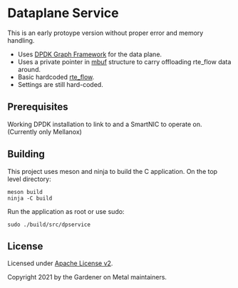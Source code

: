 Dataplane Service
=================
This is an early protoype version without proper error 
and memory handling.
- Uses [DPDK Graph Framework](https://doc.dpdk.org/guides/prog_guide/graph_lib.html) for the data plane.
- Uses a private pointer in [mbuf](https://doc.dpdk.org/guides/prog_guide/mbuf_lib.html#dynamic-fields-and-flags) structure to carry offloading rte_flow
data around.
- Basic hardcoded [rte_flow](https://doc.dpdk.org/guides/prog_guide/rte_flow.html). 
- Settings are still hard-coded.

Prerequisites
-------------

Working DPDK installation to link to and a SmartNIC to 
operate on. (Currently only Mellanox)

Building
--------

This project uses meson and ninja to build the C application. On the top level directory:

    meson build
    ninja -C build

Run the application as root or use sudo:

    sudo ./build/src/dpservice

License
-------
Licensed under [Apache License v2](LICENSE).

Copyright 2021 by the Gardener on Metal maintainers.
